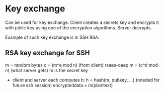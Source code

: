 # Key exchange

Can be used for key exchange. Client creates a secrets key and encrypts it with piblic key using one of the encryption algorithms. Server decrypts. 

Example of such key exchange is in SSH RSA.

## RSA key exchange for SSH
m = random bytes
c = (m^e mod n) (from client) rsaes-oaep
m = (c^d mod n) (what server gets)
m is the secret key

* client and server each computes h:
h = hash(m, pubkey, …) (nneded for future ssh session)
encrypteddata = m(plaintext)
